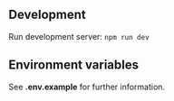 ## Development

Run development server:
`npm run dev`

## Environment variables

See **.env.example** for further information.
